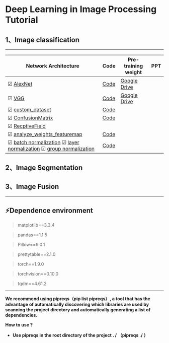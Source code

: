 # Deep Learning in Image Processing Tutorial



## 1、Image classification 



***

| Network  Architecture                                        | Code                                                         | Pre-training weight                                          | PPT  |
| ------------------------------------------------------------ | ------------------------------------------------------------ | ------------------------------------------------------------ | ---- |
| &#9745; [AlexNet](https://github.com/MorvanLi/Python/tree/main/pytorch_classification/AlexNet) | [Code](https://github.com/MorvanLi/Python/tree/main/pytorch_classification/AlexNet) | [Google Drive](https://drive.google.com/file/d/1eOE0xMK5g2xt7rY4RLyUdVFFRMSt6kcu/view?usp=sharing) |      |
| &#9745; [VGG](https://github.com/MorvanLi/Python/tree/main/pytorch_classification/VGG) | [Code](https://github.com/MorvanLi/Python/tree/main/pytorch_classification/VGG) | [Google Drive](https://drive.google.com/file/d/1FACaDWpjesNyX806JKXDzt6cs_7dBzLf/view?usp=sharing) |      |
| &#9745; [custom_dataset](https://github.com/MorvanLi/Python/tree/main/pytorch_classification/custom_dataset) | [Code](https://github.com/MorvanLi/Python/tree/main/pytorch_classification/custom_dataset) |                                                              |      |
| &#9745; [ConfusionMatrix](https://github.com/MorvanLi/Python/tree/main/pytorch_classification/ConfusionMatrix) | [Code](https://github.com/MorvanLi/Python/tree/main/pytorch_classification/ConfusionMatrix) |                                                              |      |
| &#9745; [RecptiveField](https://github.com/MorvanLi/Python/tree/main/pytorch_classification/ReceptiveField) |                                                              |                                                              |      |
| &#9745; [analyze_weights_featuremap](https://github.com/MorvanLi/Python/tree/main/pytorch_classification/analyze_weights_featuremap) | [Code](https://github.com/MorvanLi/Python/tree/main/pytorch_classification/analyze_weights_featuremap) |                                                              |      |
| &#9745; [batch normalization](https://github.com/MorvanLi/Python/tree/main/pytorch_classification/normalization)  &#9745; [layer normalization](https://github.com/MorvanLi/Python/tree/main/pytorch_classification/normalization)  &#9745; [group normalization](https://github.com/MorvanLi/Python/tree/main/pytorch_classification/normalization) | [Code](https://github.com/MorvanLi/Python/tree/main/pytorch_classification/normalization) |                                                              |      |









##  2、Image Segmentation





## 3、Image Fusion



****



## :zap:Dependence environment

>matplotlib==3.3.4

>pandas==1.1.5

>Pillow==9.0.1

>prettytable==2.1.0

>torch==1.9.0

>torchvision==0.10.0

>tqdm==4.61.2

***



**We recommend using pipreqs（pip list pipreqs）, a tool that has the advantage of automatically discovering which libraries are used by scanning the project directory and automatically generating a list of dependencies.**

**How to use ?**

- **Use pipreqs in the root directory of the project . /              （pipreqs ./ ）**


